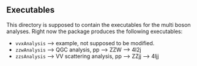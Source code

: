 Executables
-----------

This directory is supposed to contain the executables for the multi boson analyses.
Right now the package produces the following executables:

- ```vvxAnalysis``` --> example, not supposed to be modified.
- ```zzwAnalysis``` --> QGC analysis, pp --> ZZW --> 4l2j
- ```zzsAnalysis``` --> VV scattering analysis, pp --> ZZjj --> 4ljj